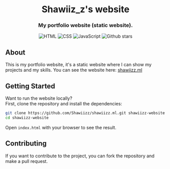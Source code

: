 <div align="center"> 
  <h1 align="center">Shawiiz_z's website</h1>

### My portfolio website (static website).
![HTML](https://img.shields.io/badge/HTML-5-orange?style=for-the-badge&logo=html5)
![CSS](https://img.shields.io/badge/CSS-3-blue?style=for-the-badge&logo=css3)
![JavaScript](https://img.shields.io/badge/JavaScript-ES6-yellow?style=for-the-badge&logo=javascript)
![Github stars](https://img.shields.io/github/stars/MohistMC/Website?style=for-the-badge)
</div>

## About

This is my portfolio website, it's a static website where I can show my projects and my skills.
You can see the website here: [shawiizz.ml](https://shawiizz.ml)

## Getting Started

Want to run the website locally?   
First, clone the repository and install the dependencies:

```bash
git clone https://github.com/Shawiizz/shawiizz.ml.git shawiizz-website
cd shawiizz-website
```

Open `index.html` with your browser to see the result.

## Contributing

If you want to contribute to the project, you can fork the repository and make a pull request.